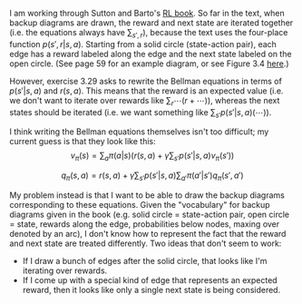 I am working through Sutton and Barto's [RL book](http://www.incompleteideas.net/book/the-book.html). So far in the text, when backup diagrams are drawn, the reward and next state are iterated together (i.e. the equations always have $\sum_{s',r}$), because the text uses the four-place function $p(s',r|s,a)$. Starting from a solid circle (state-action pair), each edge has a reward labeled along the edge and the next state labeled on the open circle. (See page 59 for an example diagram, or see Figure 3.4 [here](http://www.incompleteideas.net/book/ebook/node34.html).)

However, exercise 3.29 asks to rewrite the Bellman equations in terms of $p(s'|s,a)$ and $r(s,a)$. This means that the reward is an expected value (i.e. we don't want to iterate over rewards like $\sum_r \cdots (r + \cdots)$), whereas the next states should be iterated (i.e. we want something like $\sum_{s'} p(s'|s,a) (\cdots)$).

I think writing the Bellman equations themselves isn't too difficult; my current guess is that they look like this: $$v_\pi(s) = \sum_a \pi(a|s) \left(r(s,a) + \gamma \sum_{s'} p(s'|s,a) v_\pi(s')\right)$$

$$q_\pi(s,a) = r(s,a) + \gamma \sum_{s'} p(s'|s,a) \sum_{a'} \pi(a'|s') q_\pi(s',a')$$

My problem instead is that I want to be able to draw the backup diagrams corresponding to these equations. Given the "vocabulary" for backup diagrams given in the book (e.g. solid circle = state-action pair, open circle = state, rewards along the edge, probabilities below nodes, maxing over denoted by an arc), I don't know how to represent the fact that the reward and next state are treated differently. Two ideas that don't seem to work:

* If I draw a bunch of edges after the solid circle, that looks like I'm iterating over rewards.
* If I come up with a special kind of edge that represents an expected reward, then it looks like only a single next state is being considered.
